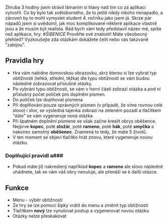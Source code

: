 Zhruba 3 hodiny jsem strávil lámaním si hlavy nad tím co za aplikaci vytvořit. Co by bylo tak světoborného, že to ještě nikdy nikoho nenapadlo, a zároveň by to mohl vymyslet student 4. ročníku jako jsem já. Skrze pár nápadů jsem si uvědomil, jak moc komplikované některé aplikace vlastně jsou a že musím být realista. Rád bych vám tedy představil název mé, spíše než aplikace, hry.
#_ŠIBENICE_
Prověřte své znalosti! Máte všeobecný přehled? Vyzkoušejte zda otázkám dokážete čelit nebo vás takzvaně "zabijou".
## Pravidla hry ##
- Hra vám nabídne domovskou obrazovku, skrz kterou si lze vybrat typ obtížnosti (lehká, střední, těžka) dle typu obtížnosti se vám budou následně zobrazovat příslušné otázky.
- Po vybrání typu obtížnosti, se vám v horní části zobrazí otázka a pod ní příslušný počet políček pro doplnění písmen.
- Do políček lze doplňovat písmena
- Při doplňování pouze správných písmen (v případě, že víme rovnou celé slovo) i slov, se výsledná tajenka zobrazí na zeleném pozadí a tlačítkem "dále" se vám vygeneruje nová otázka
- Při špatném doplnění písmene se však začne kreslit obrys oběšence. Nejprve __kopec__, poté __stožár__, poté __rameno__, poté __hák__, poté __smyčka__ a nakonec samotný __oběšenec__. Znamená to tedy, že máte 5 životů.
- V ten moment se objeví tlačítko hrát znovu, které vygeneruje novou otázku.
### Doplňující pravidl a###
- Pokud máte již nakreslený například __kopec__ a __rameno__ ale slovo následně uhádnete, tak se vám váš obry nenuluje, ale přenáší se k další otázce.
## Funkce ##
- Menu - výběr obtížnosti
- Ze hry se lze pomocí šipky vrátit do menu a změnit typ obtížnosti
- Tlačítkem __nový__ lze vynulovat postup a vygenerovat novou otázku
- Otázky nelze přeskakovat

